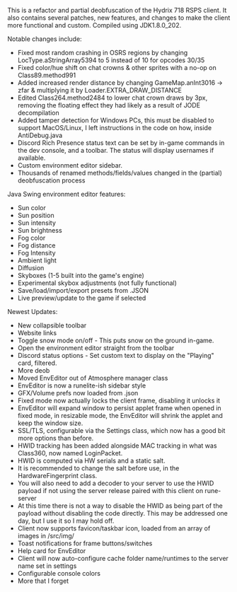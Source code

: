 This is a refactor and partial deobfuscation of the Hydrix 718 RSPS client. It also contains several patches, new features, and changes to make the client more functional and custom. Compiled using JDK1.8.0_202.

Notable changes include:
- Fixed most random crashing in OSRS regions by changing LocType.aStringArray5394 to 5 instead of 10 for opcodes 30/35
- Fixed color/hue shift on chat crowns & other sprites with a no-op on Class89.method991
- Added increased render distance by changing GameMap.anInt3016 -> zfar & multiplying it by Loader.EXTRA_DRAW_DISTANCE
- Edited Class264.method2484 to lower chat crown draws by 3px, removing the floating effect they had likely as a result of JODE decompilation
- Added tamper detection for Windows PCs, this must be disabled to support MacOS/Linux, I left instructions in the code on how, inside AntiDebug.java
- Discord Rich Presence status text can be set by in-game commands in the dev console, and a toolbar. The status will display usernames if available.
- Custom environment editor sidebar.
- Thousands of renamed methods/fields/values changed in the (partial) deobfuscation process

Java Swing environment editor features:
- Sun color
- Sun position
- Sun intensity
- Sun brightness
- Fog color
- Fog distance
- Fog Intensity
- Ambient light
- Diffusion
- Skyboxes (1-5 built into the game's engine)
- Experimental skybox adjustments (not fully functional)
- Save/load/import/export presets from .JSON
- Live preview/update to the game if selected

Newest Updates:
- New collapsible toolbar
- Website links
- Toggle snow mode on/off - This puts snow on the ground in-game.
- Open the environment editor straight from the toolbar
- Discord status options - Set custom text to display on the "Playing" card, filtered.
- More deob
- Moved EnvEditor out of Atmosphere manager class
- EnvEditor is now a runelite-ish sidebar style
- GFX/Volume prefs now loaded from .json
- Fixed mode now actually locks the client frame, disabling it unlocks it
- EnvEditor will expand window to persist applet frame when opened in fixed mode, in resizable mode, the EnvEditor will shrink the applet and keep the window size.
- SSL/TLS, configurable via the Settings class, which now has a good bit more options than before.
- HWID tracking has been added alongside MAC tracking in what was Class360, now named LoginPacket.
- HWID is computed via HW serials and a static salt.
- It is recommended to change the salt before use, in the HardwareFingerprint class.
- You will also need to add a decoder to your server to use the HWID payload if not using the server release paired with this client on rune-server
- At this time there is not a way to disable the HWID as being part of the payload without disabling the code directly. This may be addressed one day, but I use it so I may hold off.
- Client now supports favicon/taskbar icon, loaded from an array of images in /src/img/
- Toast notifications for frame buttons/switches
- Help card for EnvEditor
- Client will now auto-configure cache folder name/runtimes to the server name set in settings
- Configurable console colors
- More that I forget
